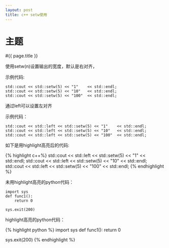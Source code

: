 ```yaml
---
layout: post
title: c++ setw使用
---
```

主题
=======

#{{ page.title }}

使用setw(n)设置输出的宽度，默认是右对齐，

示例代码:

```
std::cout << std::setw(5) << "1"    << std::endl;
std::cout << std::setw(5) << "10"   << std::endl;
std::cout << std::setw(5) << "100"  << std::endl;

```

通过left可以设置左对齐

示例代码：

```
std::cout << std::left << std::setw(5) << "1"    << std::endl;
std::cout << std::left << std::setw(5) << "10"   << std::endl;
std::cout << std::left << std::setw(5) << "100"  << std::endl;

```

如下是用highlight高亮后的代码:

{% highlight c++%}
std::cout << std::left << std::setw(5) << "1"    << std::endl;
std::cout << std::left << std::setw(5) << "10"   << std::endl;
std::cout << std::left << std::setw(5) << "100"  << std::endl;
{% endhighlight %}

未用highlight高亮的python代码：

```
import sys
def func1():
    return 0

sys.exit(200)
```
highlight高亮的python代码：

{% highlight python %}
import sys
def func1():
    return 0

sys.exit(200)
{% endhighlight %}
